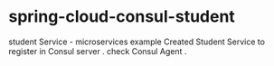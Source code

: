 # spring-cloud-consul-student
student Service - microservices example
Created Student Service to  register in  Consul server . check Consul Agent . 
